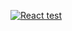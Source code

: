 [![React test](https://github.com/DocteurSEO/docker-node-spotify/workflows/Build/badge.svg)](https://github.com/DocteurSEO/docker-node-spotify/actions?query=React%3ACI+branch%3Adev)
